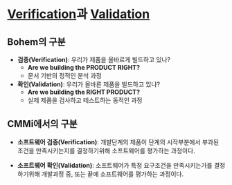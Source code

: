 # [Verification](Verification)과 [Validation](Validation)

## Bohem의 구분

-   **검증(Verification)**: 우리가 제품을 올바르게 빌드하고 있나?
    -   **Are we building the PRODUCT RIGHT?**
    -   문서 기반의 정적인 분석 과정
-   **확인(Validation)**: 우리가 올바른 제품을 빌드하고 있나?
    -   **Are we building the RIGHT PRODUCT?**
    -   실제 제품을 검사하고 테스트하는 동적인 과정

## CMMi에서의 구분
-   **소프트웨어 검증(Verification)**: 개발단계의 제품이 단계의 시작부분에서 부과된 조건을 만족시키는지를 결정하기위해 소프트웨어를 평가하는 과정이다.

-   **소프트웨어 확인(Validation)**: 소프트웨어가 특정 요구조건을 만족시키는가를 결정하기위해 개발과정 중, 또는 끝에 소프트웨어를 평가하는 과정이다.
